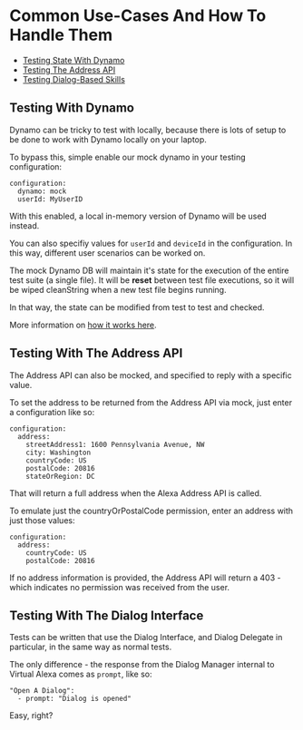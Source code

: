 # Common Use-Cases And How To Handle Them
* [Testing State With Dynamo](#testing-with-dynamo)
* [Testing The Address API](#testing-with-the-address-api)
* [Testing Dialog-Based Skills](#testing-with-the-dialog-interface)

## Testing With Dynamo
Dynamo can be tricky to test with locally, because there is lots of setup to be done to work with Dynamo locally on your laptop.

To bypass this, simple enable our mock dynamo in your testing configuration:
```
configuration:
  dynamo: mock
  userId: MyUserID
```

With this enabled, a local in-memory version of Dynamo will be used instead.

You can also specifiy values for `userId` and `deviceId` in the configuration.
In this way, different user scenarios can be worked on.

The mock Dynamo DB will maintain it's state for the execution of the entire test suite (a single file).
It will be **reset** between test file executions, so it will be wiped cleanString when a new test file begins running.

In that way, the state can be modified from test to test and checked.

More information on [how it works here](https://github.com/bespoken/virtual-alexa/blob/master/docs/Externals.md#dynamodb).

## Testing With The Address API
The Address API can also be mocked, and specified to reply with a specific value.

To set the address to be returned from the Address API via mock, just enter a configuration like so:
```
configuration:
  address:
    streetAddress1: 1600 Pennsylvania Avenue, NW
    city: Washington
    countryCode: US
    postalCode: 20816
    stateOrRegion: DC
```

That will return a full address when the Alexa Address API is called.

To emulate just the countryOrPostalCode permission, enter an address with just those values:
```
configuration:
  address:
    countryCode: US
    postalCode: 20816
```

If no address information is provided, the Address API will return a 403 - which indicates no permission was received from the user.

## Testing With The Dialog Interface
Tests can be written that use the Dialog Interface, and Dialog Delegate in particular, in the same way as normal tests.

The only difference - the response from the Dialog Manager internal to Virtual Alexa comes as `prompt`, like so:
```
"Open A Dialog":
  - prompt: "Dialog is opened"
```

Easy, right?